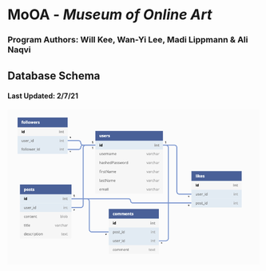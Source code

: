 # MoOA - *Museum of Online Art*

### **Program Authors:** Will Kee, Wan-Yi Lee, Madi Lippmann & Ali Naqvi



## Database Schema
#### Last Updated: 2/7/21

![database-schema](/assets/readme_images/database-schema-feb9.png)
